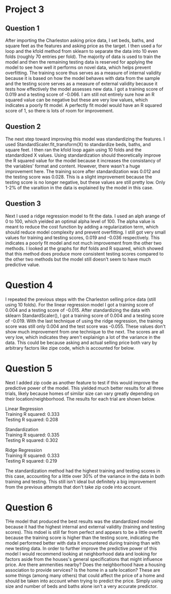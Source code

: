 # Project 3

## Question 1

After importing the Charleston asking price data, I set beds, baths, and square feet as the features and asking price as the target. I then used a for loop and the kfold method from sklearn to separate the data into 10 even folds (roughly 70 entries per fold). The majority of data is used to train the model and then the remaining testing data is reserved for applying the model to see how well it performs on novel data, which helps prevent overfitting. The training score thus serves as a measure of internal validity because it is based on how the model behaves with data from the sample and the testing score serves as a measure of external validity because it tests how effectively the model assesses new data. I got a training score of 0.019 and a testing score of -0.066. I am still not entirely sure how an R squared value can be negative but these are very low values, which indicates a poorly fit model. A perfectly fit model would have an R squared score of 1, so there is lots of room for improvement.

## Question 2

The next step toward improving this model was standardizing the features. I used StandardScaler.fit_transform(X) to standardize beds, baths, and square feet. I then ran the kfold loop again using 10 folds and the standardized X values. Using standardization should theoretically improve the R squared value for the model because it increases the consistancy of the variables' format and content. However, there wasn't a huge improvement here. The training score after standardization was 0.012 and the testing score was 0.028. This is a slight improvement because the testing score is no longer negative, but these values are still pretty low. Only 1-2% of the varaition in the data is explained by the model in this case.

## Question 3

Next I used a ridge regression model to fit the data. I used an alph arange of 0 to 100, which yielded an optimal alpha level of 100. The alpha value is meant to reduce the cost function by adding a regularization term, which should reduce model complexity and prevent overfitting. I still got very small values for training and testing scores, 0.019 and -0.036 respectively. This indicates a poorly fit model and not much improvement from the other two methods. I looked at the graphs for #of folds and R squared, which showed that this method does produce more consistent testing scores compared to the other two methods but the model still doesn't seem to have much predictive value.

# Question 4

I repeated the previous steps with the Charleston selling price data (still using 10 folds). For the linear regression model I got a training score of 0.004 and a testing score of -0.015. After standardizing the data with sklearn StandardScaler(), I got a training score of 0.004 and a testing score of -0.019. With the last technique of using the ridge regression, the training score was still only 0.004 and the test score was -0.055. These values don't show much improvement from one technique to the next. The scores are all very low, which indicates they aren't explainign a lot of the variance in the data. This could be because asking and actual selling price both vary by arbitrary factors like zipe code, which is accounted for below.

# Question 5

Next I added zip code as another feature to test if this would improve the predictive power of the model. This yielded much better results for all three trials, likely because homes of similar size can vary greatly depending on their location/neighborhood. The results for each trial are shown below.

Linear Regression  
Training R squared: 0.333  
Testing R squared: 0.208  

Standardization  
Training R squared: 0.335  
Testing R squared: 0.302  

Ridge Regression  
Training R squared: 0.333  
Testing R squared: 0.219  

The standardization method had the highest training and testing scores in this case, accounting for a little over 30% of the variance in the data in both training and testing. This still isn't ideal but definitely a big improvement from the previous attempts that don't take zip code into account.

# Question 6

THe model that produced the best results was the standardized model because it had the highest internal and external validity (training and testing scores). This mdoel is still far from perfect and appears to be a little overfit because the training score is higher than the testing score, indicating the model performed better with data it encountered during training than with new testing data. In order to further improve the predictive power of this model I would recommend looking at neighborhood data and looking for factors aside from the houses's general specifications that might influence price. Are there ammenities nearby? Does the neighborhood have a housing association to provide services? Is the home in a safe location? These are some things (among many others) that could affect the price of a home and should be taken into account when trying to predict the price. Simply using size and number of beds and baths alone isn't a very accurate predictor.




